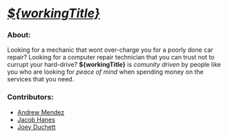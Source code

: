 
# [ _${workingTitle}_ ](http://www.stereodllc.com/wp-content/uploads/2018/06/3.jpg)


### About:
Looking for a mechanic that wont over-charge you for a poorly done car repair? Looking for a computer repair technician that you can trust not to currupt your hard-drive? **${workingTitle}** is *comunity driven* by people like you who are looking for *peace of mind* when spending money on the services that you need.

### Contributors:
* [Andrew Mendez](https://githum.com/MendezAndrewM)
* [Jacob Hanes](https://github.com/jacobhanes)
* [Joey Duchett](https://github.com/joeyduchett)
